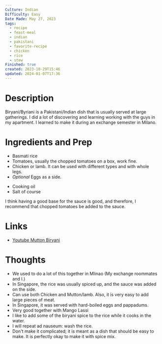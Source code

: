 ```yaml
---
Culture: Indian
Difficulty: Easy
Date Made: May 27, 2023
tags:
  - recipe
  - feast-meal
  - indian
  - pakistani
  - favorite-recipe
  - chicken
  - rice
  - stew
Finished: true
created: 2023-10-29T15:46
updated: 2024-01-07T17:36
---
```

# Description
Biryani/Byriani is a Pakistani/Indian dish that is usually served at large gatherings. I did a lot of discovering and learning working with the guys in my apartment. 
I learned to make it during an exchange semester in Milano.
# Ingredients and Prep

* Basmati rice
* Tomatoes, usually the chopped tomatoes on a box, work fine. 
* Chicken or lamb. It can be used with different types and with whole legs. 
* *Optional* Eggs as a side. 
- Cooking oil
- Salt of course

I think having a good base for the sauce is good, and therefore, I recommend that chopped tomatoes be added to the sauce. 

# Links
- [Youtube Mutton Biryani](https://www.youtube.com/watch?v=DNwkk-NI8G8&t=356s&ab_channel=AndyCooks)

# Thoughts
- We used to do a lot of this together in Mlinao (My exchange roommates and I.)
- In Singapore, the rice was usually spiced up, and the sauce was added on the side. 
- Can use both Chicken and Mutton/lamb. Also, it is very easy to add large pieces of meat. 
- In Singapore, it was served with hard-boiled eggs and pappadums.  
- Very good together with Mango Lassi
- I like to add some of the biryani spice to the rice while it cooks in the water. 
- I will repeat ad nauseum: wash the rice. 
- Don't make it complicated; it is meant as a dish that should be easy to make. It is perfectly okay to make it with spice mix. 

